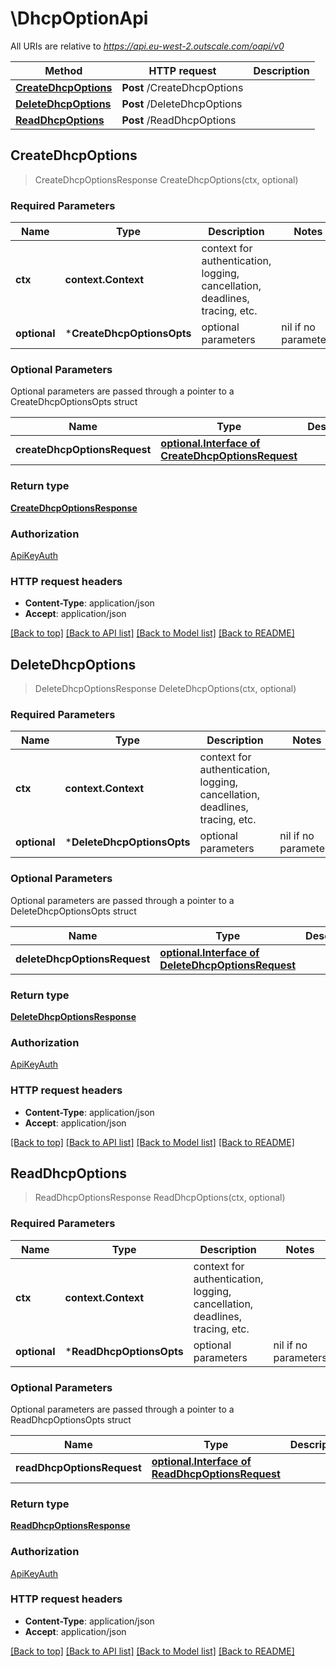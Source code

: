 # \DhcpOptionApi

All URIs are relative to *https://api.eu-west-2.outscale.com/oapi/v0*

Method | HTTP request | Description
------------- | ------------- | -------------
[**CreateDhcpOptions**](DhcpOptionApi.md#CreateDhcpOptions) | **Post** /CreateDhcpOptions | 
[**DeleteDhcpOptions**](DhcpOptionApi.md#DeleteDhcpOptions) | **Post** /DeleteDhcpOptions | 
[**ReadDhcpOptions**](DhcpOptionApi.md#ReadDhcpOptions) | **Post** /ReadDhcpOptions | 



## CreateDhcpOptions

> CreateDhcpOptionsResponse CreateDhcpOptions(ctx, optional)



### Required Parameters


Name | Type | Description  | Notes
------------- | ------------- | ------------- | -------------
**ctx** | **context.Context** | context for authentication, logging, cancellation, deadlines, tracing, etc.
 **optional** | ***CreateDhcpOptionsOpts** | optional parameters | nil if no parameters

### Optional Parameters

Optional parameters are passed through a pointer to a CreateDhcpOptionsOpts struct


Name | Type | Description  | Notes
------------- | ------------- | ------------- | -------------
 **createDhcpOptionsRequest** | [**optional.Interface of CreateDhcpOptionsRequest**](CreateDhcpOptionsRequest.md)|  | 

### Return type

[**CreateDhcpOptionsResponse**](CreateDhcpOptionsResponse.md)

### Authorization

[ApiKeyAuth](../README.md#ApiKeyAuth)

### HTTP request headers

- **Content-Type**: application/json
- **Accept**: application/json

[[Back to top]](#) [[Back to API list]](../README.md#documentation-for-api-endpoints)
[[Back to Model list]](../README.md#documentation-for-models)
[[Back to README]](../README.md)


## DeleteDhcpOptions

> DeleteDhcpOptionsResponse DeleteDhcpOptions(ctx, optional)



### Required Parameters


Name | Type | Description  | Notes
------------- | ------------- | ------------- | -------------
**ctx** | **context.Context** | context for authentication, logging, cancellation, deadlines, tracing, etc.
 **optional** | ***DeleteDhcpOptionsOpts** | optional parameters | nil if no parameters

### Optional Parameters

Optional parameters are passed through a pointer to a DeleteDhcpOptionsOpts struct


Name | Type | Description  | Notes
------------- | ------------- | ------------- | -------------
 **deleteDhcpOptionsRequest** | [**optional.Interface of DeleteDhcpOptionsRequest**](DeleteDhcpOptionsRequest.md)|  | 

### Return type

[**DeleteDhcpOptionsResponse**](DeleteDhcpOptionsResponse.md)

### Authorization

[ApiKeyAuth](../README.md#ApiKeyAuth)

### HTTP request headers

- **Content-Type**: application/json
- **Accept**: application/json

[[Back to top]](#) [[Back to API list]](../README.md#documentation-for-api-endpoints)
[[Back to Model list]](../README.md#documentation-for-models)
[[Back to README]](../README.md)


## ReadDhcpOptions

> ReadDhcpOptionsResponse ReadDhcpOptions(ctx, optional)



### Required Parameters


Name | Type | Description  | Notes
------------- | ------------- | ------------- | -------------
**ctx** | **context.Context** | context for authentication, logging, cancellation, deadlines, tracing, etc.
 **optional** | ***ReadDhcpOptionsOpts** | optional parameters | nil if no parameters

### Optional Parameters

Optional parameters are passed through a pointer to a ReadDhcpOptionsOpts struct


Name | Type | Description  | Notes
------------- | ------------- | ------------- | -------------
 **readDhcpOptionsRequest** | [**optional.Interface of ReadDhcpOptionsRequest**](ReadDhcpOptionsRequest.md)|  | 

### Return type

[**ReadDhcpOptionsResponse**](ReadDhcpOptionsResponse.md)

### Authorization

[ApiKeyAuth](../README.md#ApiKeyAuth)

### HTTP request headers

- **Content-Type**: application/json
- **Accept**: application/json

[[Back to top]](#) [[Back to API list]](../README.md#documentation-for-api-endpoints)
[[Back to Model list]](../README.md#documentation-for-models)
[[Back to README]](../README.md)


